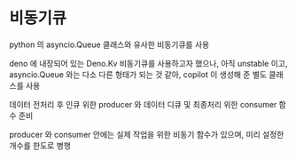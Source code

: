 # 비동기큐

python 의 asyncio.Queue 클래스와 유사한 비동기큐를 사용

deno 에 내장되어 있는 Deno.Kv 비동기큐를 사용하고자 했으나, 아직 unstable 이고, asyncio.Queue 와는 다소 다른 형태가 되는 것 같아, copilot 이 생성해 준 별도 클래스를 사용

데이터 전처리 후 인큐 위한 producer 와 데이터 디큐 및 최종처리 위한 consumer 함수 준비

producer 와 consumer 안에는 실제 작업을 위한 비동기 함수가 있으며, 미리 설정한 개수를 한도로 병행

